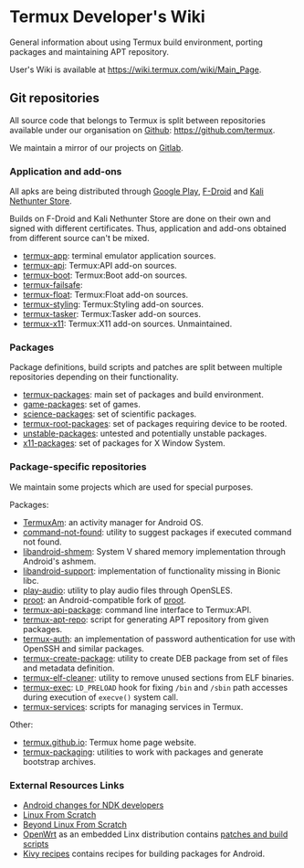 # Termux Developer's Wiki

General information about using Termux build environment, porting packages and
maintaining APT repository.

User's Wiki is available at https://wiki.termux.com/wiki/Main_Page.

## Git repositories

All source code that belongs to Termux is split between repositories available under
our organisation on [Github](https://github.com): https://github.com/termux.

We maintain a mirror of our projects on [Gitlab](https://gitlab.com/termux-mirror).

### Application and add-ons

All apks are being distributed through [Google Play](https://play.google.com/store/apps/developer?id=Fredrik+Fornwall), [F-Droid](https://search.f-droid.org/?q=Termux) and [Kali Nethunter Store](https://store.nethunter.com/en/packages/#q=Termux).

Builds on F-Droid and Kali Nethunter Store are done on their own and signed with different certificates.
Thus, application and add-ons obtained from different source can't be mixed.

* [termux-app](https://github.com/termux/termux-app): terminal emulator application sources.
* [termux-api](https://github.com/termux/termux-api): Termux:API add-on sources.
* [termux-boot](https://github.com/termux/termux-boot): Termux:Boot add-on sources.
* [termux-failsafe](https://github.com/termux/termux-failsafe):
* [termux-float](https://github.com/termux/termux-float): Termux:Float add-on sources.
* [termux-styling](https://github.com/termux/termux-styling): Termux:Styling add-on sources.
* [termux-tasker](https://github.com/termux/termux-tasker): Termux:Tasker add-on sources.
* [termux-x11](https://github.com/termux/termux-x11): Termux:X11 add-on sources. Unmaintained.

### Packages

Package definitions, build scripts and patches are split between multiple repositories
depending on their functionality.

* [termux-packages](https://github.com/termux/termux-packages): main set of packages and build environment.
* [game-packages](https://github.com/termux/game-packages): set of games.
* [science-packages](https://github.com/termux/science-packages): set of scientific packages.
* [termux-root-packages](https://github.com/termux/termux-root-packages): set of packages requiring device to be rooted.
* [unstable-packages](https://github.com/termux/unstable-packages): untested and potentially unstable packages.
* [x11-packages](https://github.com/termux/x11-packages): set of packages for X Window System.

### Package-specific repositories

We maintain some projects which are used for special purposes.

Packages:
* [TermuxAm](https://github.com/termux/TermuxAm): an activity manager for Android OS.
* [command-not-found](https://github.com/termux/command-not-found): utility to suggest packages if executed command not found.
* [libandroid-shmem](https://github.com/termux/libandroid-shmem): System V shared memory implementation through Android's ashmem.
* [libandroid-support](https://github.com/termux/libandroid-support): implementation of functionality missing in Bionic libc.
* [play-audio](https://github.com/termux/play-audio): utility to play audio files through OpenSLES.
* [proot](https://github.com/termux/proot): an Android-compatible fork of [proot](https://proot-me.github.io/).
* [termux-api-package](https://github.com/termux/termux-api-package): command line interface to Termux:API.
* [termux-apt-repo](https://github.com/termux/termux-apt-repo): script for generating APT repository from given packages.
* [termux-auth](https://github.com/termux/termux-auth): an implementation of password authentication for use with OpenSSH and similar packages.
* [termux-create-package](https://github.com/termux/termux-create-package): utility to create DEB package from set of files and metadata definition.
* [termux-elf-cleaner](https://github.com/termux/termux-elf-cleaner): utility to remove unused sections from ELF binaries.
* [termux-exec](https://github.com/termux/termux-exec): `LD_PRELOAD` hook for fixing `/bin` and `/sbin` path accesses during execution of `execve()` system call.
* [termux-services](https://github.com/termux/termux-services): scripts for managing services in Termux.

Other:
* [termux.github.io](https://github.com/termux/termux.github.io): Termux home page website.
* [termux-packaging](https://github.com/termux/termux-packaging): utilities to work with packages and generate bootstrap archives.

### External Resources Links

- [Android changes for NDK developers](https://android.googlesource.com/platform/bionic/+/master/android-changes-for-ndk-developers.md)
- [Linux From Scratch](http://www.linuxfromscratch.org/lfs/view/stable/)
- [Beyond Linux From Scratch](http://www.linuxfromscratch.org/blfs/view/stable/)
- [OpenWrt](https://openwrt.org/) as an embedded Linx distribution contains [patches and build scripts](https://dev.openwrt.org/browser/packages)
- [Kivy recipes](https://github.com/kivy/python-for-android/tree/master/pythonforandroid/recipes) contains recipes for building packages for Android.
